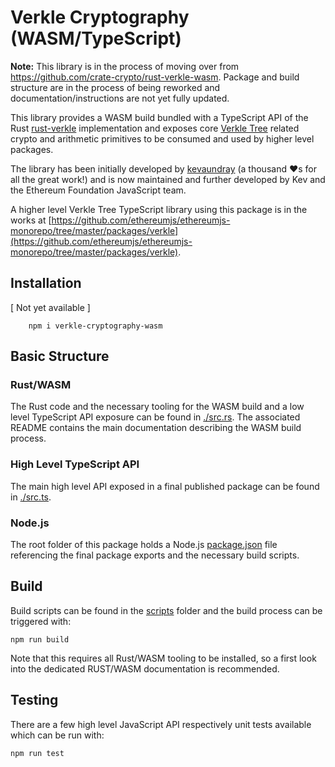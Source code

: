 # Verkle Cryptography (WASM/TypeScript)

**Note:** This library is in the process of moving over from https://github.com/crate-crypto/rust-verkle-wasm. Package and build structure are in the process of being reworked and documentation/instructions are not yet fully updated.

This library provides a WASM build bundled with a TypeScript API of the Rust [rust-verkle](https://github.com/crate-crypto/rust-verkle) implementation and exposes core [Verkle Tree](https://verkle.info/) related crypto and arithmetic primitives to be consumed and used by higher level packages.

The library has been initially developed by [kevaundray](https://github.com/kevaundray) (a thousand ❤️s for all the great work!) and is now maintained and further developed by Kev and the Ethereum Foundation JavaScript team.

A higher level Verkle Tree TypeScript library using this package is in the works at [https://github.com/ethereumjs/ethereumjs-monorepo/tree/master/packages/verkle](https://github.com/ethereumjs/ethereumjs-monorepo/tree/master/packages/verkle).

## Installation

[ Not yet available ]

```
    npm i verkle-cryptography-wasm
```

## Basic Structure

### Rust/WASM

The Rust code and the necessary tooling for the WASM build and a low level TypeScript API exposure can be found in [./src.rs](./src.rs/). The associated README contains the main documentation describing the WASM build process.

### High Level TypeScript API

The main high level API exposed in a final published package can be found in [./src.ts](./src.ts).

### Node.js

The root folder of this package holds a Node.js [package.json](package.json) file referencing the final package exports and the necessary build scripts.

## Build

Build scripts can be found in the [scripts](./scripts/) folder and the build process can be triggered with:

```shell
npm run build
```

Note that this requires all Rust/WASM tooling to be installed, so a first look into the dedicated RUST/WASM documentation is recommended.

## Testing

There are a few high level JavaScript API respectively unit tests available which can be run with:

```shell
npm run test
```





